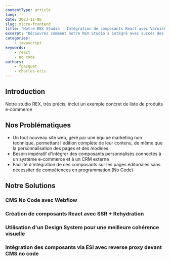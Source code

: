 ```yaml
---
contentType: article
lang: fr
date: 2023-11-06
slug: micro-frontend
title: "Notre REX Studio : Intégration de composants React avec Varnish ESI pour un Site No Code"
excerpt: "Découvrez comment notre REX Studio a intégré avec succès des composants React et Varnish ESI sur un site No Code. Explorez les défis et solutions que nous avons mis en œuvre"
categories:
    - javascript
keywords:
    - react
    - no code
authors:
    - fpasquet
    - charles-eric
---
```


## Introduction

Notre studio REX, très précis, inclut un exemple concret de liste de produits e-commerce

## Nos Problématiques

- Un tout nouveau site web, géré par une équipe marketing non technique, permettant l'édition complète de leur contenu, de même que la personnalisation des pages et des modèles
- Besoin impératif d'intégrer des composants personnalisés connectés à un système e-commerce et à un CRM externe
- Facilité d'intégration de ces composants sur les pages éditoriales sans nécessiter de compétences en programmation (No Code)

## Notre Solutions

### CMS No Code avec Webflow

### Création de composants React avec SSR + Rehydration

### Utilisation d'un Design System pour une meilleure cohérence visuelle

### Intégration des composants via ESI avec reverse proxy devant CMS no code

